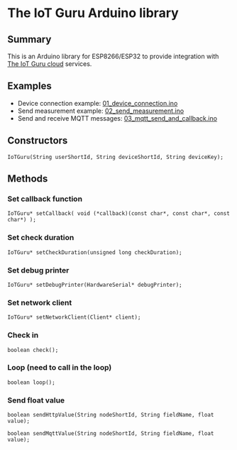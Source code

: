 # The IoT Guru Arduino library

## Summary

This is an Arduino library for ESP8266/ESP32 to provide integration with [The IoT Guru cloud](https://iotguru.live) services.

## Examples

- Device connection example: [01_device_connection.ino](https://github.com/IoTGuruLive/theiotguru-arduino-library/blob/master/examples/01_device_connection/01_device_connection.ino)
- Send measurement example: [02_send_measurement.ino](https://github.com/IoTGuruLive/theiotguru-arduino-library/blob/master/examples/02_send_measurement/02_send_measurement.ino)
- Send and receive MQTT messages: [03_mqtt_send_and_callback.ino](https://github.com/IoTGuruLive/theiotguru-arduino-library/blob/master/examples/03_mqtt_send_and_callback/03_mqtt_send_and_callback.ino)

## Constructors

```IoTGuru(String userShortId, String deviceShortId, String deviceKey);```

## Methods

### Set callback function

```IoTGuru* setCallback( void (*callback)(const char*, const char*, const char*) );```

### Set check duration

```IoTGuru* setCheckDuration(unsigned long checkDuration);```

### Set debug printer

```IoTGuru* setDebugPrinter(HardwareSerial* debugPrinter);```

### Set network client

```IoTGuru* setNetworkClient(Client* client);```

### Check in

```boolean check();```

### Loop (need to call in the loop)

```boolean loop();```

### Send float value

```boolean sendHttpValue(String nodeShortId, String fieldName, float value);```

```boolean sendMqttValue(String nodeShortId, String fieldName, float value);```
